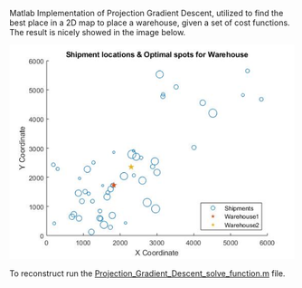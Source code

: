 Matlab Implementation of Projection Gradient Descent, utilized to find the best place in a 2D map to place a warehouse, given a set of cost functions. 
The result is nicely showed in the image below.

![image](/Optimization/optimal_warehouse_location_for_shipments/optimal_warehouse_location_for_shipments.jpeg)

To reconstruct run the
[Projection_Gradient_Descent_solve_function.m](optimal_warehouse_location_for_shipments.m) file.
